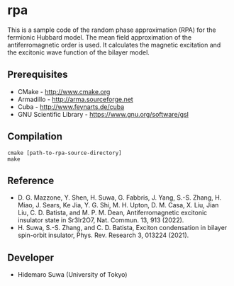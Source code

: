 rpa
==========================

This is a sample code of the random phase approximation (RPA) for the fermionic Hubbard model. The mean field approximation of the antiferromagnetic order is used. It calculates the magnetic excitation and the excitonic wave function of the bilayer model.

## Prerequisites

 - CMake - http://www.cmake.org
 - Armadillo - http://arma.sourceforge.net
 - Cuba - http://www.feynarts.de/cuba
 - GNU Scientific Library - https://www.gnu.org/software/gsl

## Compilation

    cmake [path-to-rpa-source-directory]
    make
    
## Reference

 - D. G. Mazzone, Y. Shen, H. Suwa, G. Fabbris, J. Yang, S.-S. Zhang, H. Miao, J. Sears, Ke Jia, Y. G. Shi, M. H. Upton, D. M. Casa, X. Liu, Jian Liu, C. D. Batista, and M. P. M. Dean, Antiferromagnetic excitonic insulator state in Sr3Ir2O7, Nat. Commun. 13, 913 (2022).
 - H. Suwa, S.-S. Zhang, and C. D. Batista, Exciton condensation in bilayer spin-orbit insulator, Phys. Rev. Research 3, 013224 (2021).

## Developer

 - Hidemaro Suwa (University of Tokyo)
